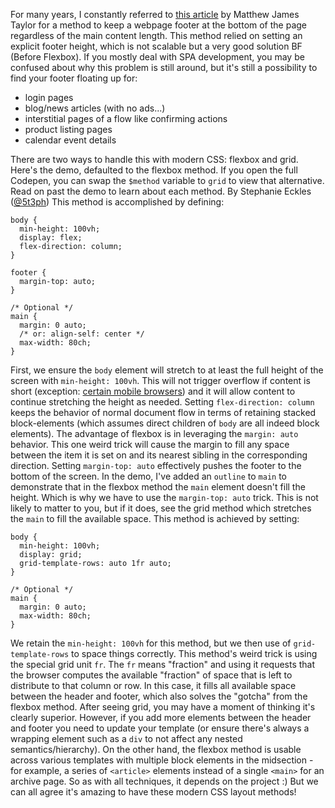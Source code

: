 For many years, I constantly referred to [this article](https://matthewjamestaylor.com/bottom-footer) by Matthew James Taylor for a method to keep a webpage footer at the bottom of the page regardless of the main content length. This method relied on setting an explicit footer height, which is not scalable but a very good solution BF (Before Flexbox).
If you mostly deal with SPA development, you may be confused about why this problem is still around, but it's still a possibility to find your footer floating up for:

-   login pages
-   blog/news articles (with no ads...)
-   interstitial pages of a flow like confirming actions
-   product listing pages
-   calendar event details

There are two ways to handle this with modern CSS: flexbox and grid.
Here's the demo, defaulted to the flexbox method. If you open the full Codepen, you can swap the `$method` variable to `grid` to view that alternative.
Read on past the demo to learn about each method.
By Stephanie Eckles ([@5t3ph](https://codepen.io/5t3ph))
This method is accomplished by defining:
```
body {
  min-height: 100vh;
  display: flex;
  flex-direction: column;
}

footer {
  margin-top: auto;
}

/* Optional */
main {
  margin: 0 auto;
  /* or: align-self: center */
  max-width: 80ch;
}
```
First, we ensure the `body` element will stretch to at least the full height of the screen with `min-height: 100vh`. This will not trigger overflow if content is short (exception: [certain mobile browsers](https://css-tricks.com/some-things-you-oughta-know-when-working-with-viewport-units/)) and it will allow content to continue stretching the height as needed.
Setting `flex-direction: column` keeps the behavior of normal document flow in terms of retaining stacked block-elements (which assumes direct children of `body` are all indeed block elements).
The advantage of flexbox is in leveraging the `margin: auto` behavior. This one weird trick will cause the margin to fill any space between the item it is set on and its nearest sibling in the corresponding direction. Setting `margin-top: auto` effectively pushes the footer to the bottom of the screen.
In the demo, I've added an `outline` to `main` to demonstrate that in the flexbox method the `main` element doesn't fill the height. Which is why we have to use the `margin-top: auto` trick. This is not likely to matter to you, but if it does, see the grid method which stretches the `main` to fill the available space.
This method is achieved by setting:
```
body {
  min-height: 100vh;
  display: grid;
  grid-template-rows: auto 1fr auto;
}

/* Optional */
main {
  margin: 0 auto;
  max-width: 80ch;
}
```
We retain the `min-height: 100vh` for this method, but we then use of `grid-template-rows` to space things correctly.
This method's weird trick is using the special grid unit `fr`. The `fr` means "fraction" and using it requests that the browser computes the available "fraction" of space that is left to distribute to that column or row. In this case, it fills all available space between the header and footer, which also solves the "gotcha" from the flexbox method.
After seeing grid, you may have a moment of thinking it's clearly superior. However, if you add more elements between the header and footer you need to update your template (or ensure there's always a wrapping element such as a `div` to not affect any nested semantics/hierarchy).
On the other hand, the flexbox method is usable across various templates with multiple block elements in the midsection - for example, a series of `<article>` elements instead of a single `<main>` for an archive page.
So as with all techniques, it depends on the project :) But we can all agree it's amazing to have these modern CSS layout methods!
